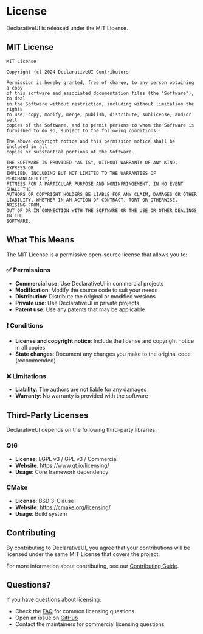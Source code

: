 # License

DeclarativeUI is released under the MIT License.

## MIT License

```
MIT License

Copyright (c) 2024 DeclarativeUI Contributors

Permission is hereby granted, free of charge, to any person obtaining a copy
of this software and associated documentation files (the "Software"), to deal
in the Software without restriction, including without limitation the rights
to use, copy, modify, merge, publish, distribute, sublicense, and/or sell
copies of the Software, and to permit persons to whom the Software is
furnished to do so, subject to the following conditions:

The above copyright notice and this permission notice shall be included in all
copies or substantial portions of the Software.

THE SOFTWARE IS PROVIDED "AS IS", WITHOUT WARRANTY OF ANY KIND, EXPRESS OR
IMPLIED, INCLUDING BUT NOT LIMITED TO THE WARRANTIES OF MERCHANTABILITY,
FITNESS FOR A PARTICULAR PURPOSE AND NONINFRINGEMENT. IN NO EVENT SHALL THE
AUTHORS OR COPYRIGHT HOLDERS BE LIABLE FOR ANY CLAIM, DAMAGES OR OTHER
LIABILITY, WHETHER IN AN ACTION OF CONTRACT, TORT OR OTHERWISE, ARISING FROM,
OUT OF OR IN CONNECTION WITH THE SOFTWARE OR THE USE OR OTHER DEALINGS IN THE
SOFTWARE.
```

## What This Means

The MIT License is a permissive open-source license that allows you to:

### ✅ Permissions
- **Commercial use**: Use DeclarativeUI in commercial projects
- **Modification**: Modify the source code to suit your needs
- **Distribution**: Distribute the original or modified versions
- **Private use**: Use DeclarativeUI in private projects
- **Patent use**: Use any patents that may be applicable

### ❗ Conditions
- **License and copyright notice**: Include the license and copyright notice in all copies
- **State changes**: Document any changes you make to the original code (recommended)

### ❌ Limitations
- **Liability**: The authors are not liable for any damages
- **Warranty**: No warranty is provided with the software

## Third-Party Licenses

DeclarativeUI depends on the following third-party libraries:

### Qt6
- **License**: LGPL v3 / GPL v3 / Commercial
- **Website**: https://www.qt.io/licensing/
- **Usage**: Core framework dependency

### CMake
- **License**: BSD 3-Clause
- **Website**: https://cmake.org/licensing/
- **Usage**: Build system

## Contributing

By contributing to DeclarativeUI, you agree that your contributions will be licensed under the same MIT License that covers the project.

For more information about contributing, see our [Contributing Guide](../CONTRIBUTING.md).

## Questions?

If you have questions about licensing:

- Check the [FAQ](faq.md) for common licensing questions
- Open an issue on [GitHub](https://github.com/DeclarativeUI/DeclarativeUI/issues)
- Contact the maintainers for commercial licensing questions
